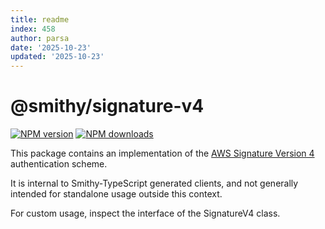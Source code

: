 ```yaml
---
title: readme
index: 458
author: parsa
date: '2025-10-23'
updated: '2025-10-23'
---
```

# @smithy/signature-v4

[![NPM version](https://img.shields.io/npm/v/@smithy/signature-v4/latest.svg)](https://www.npmjs.com/package/@smithy/signature-v4)
[![NPM downloads](https://img.shields.io/npm/dm/@smithy/signature-v4.svg)](https://www.npmjs.com/package/@smithy/signature-v4)

This package contains an implementation of the [AWS Signature Version 4](https://docs.aws.amazon.com/AmazonS3/latest/API/sig-v4-authenticating-requests.html)
authentication scheme.

It is internal to Smithy-TypeScript generated clients, and not generally intended for standalone usage outside this context.

For custom usage, inspect the interface of the SignatureV4 class.
